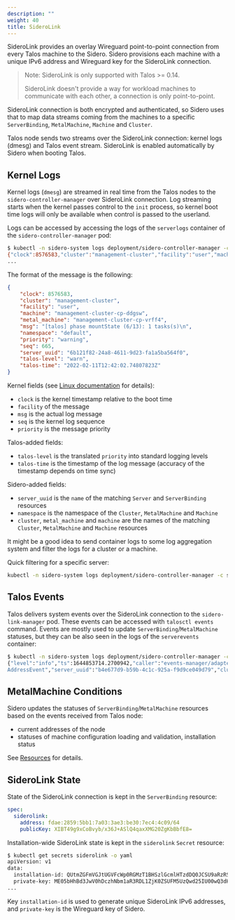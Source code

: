 ```yaml
---
description: ""
weight: 40
title: SideroLink
---
```


SideroLink provides an overlay Wireguard point-to-point connection from every Talos machine to the Sidero.
Sidero provisions each machine with a unique IPv6 address and Wireguard key for the SideroLink connection.

> Note: SideroLink is only supported with Talos >= 0.14.
>
> SideroLink doesn't provide a way for workload machines to communicate with each other, a connection is only
> point-to-point.

SideroLink connection is both encrypted and authenticated, so Sidero uses that to map data streams coming from the machines
to a specific `ServerBinding`, `MetalMachine`, `Machine` and `Cluster`.

Talos node sends two streams over the SideroLink connection: kernel logs (dmesg) and Talos event stream.
SideroLink is enabled automatically by Sidero when booting Talos.

## Kernel Logs

Kernel logs (`dmesg`) are streamed in real time from the Talos nodes to the `sidero-controller-manager` over SideroLink connection.
Log streaming starts when the kernel passes control to the `init` process, so kernel boot time logs will only be available when control
is passed to the userland.

Logs can be accessed by accessing the logs of the `serverlogs` container of the `sidero-controller-manager` pod:

```bash
$ kubectl -n sidero-system logs deployment/sidero-controller-manager -c serverlogs -f
{"clock":8576583,"cluster":"management-cluster","facility":"user","machine":"management-cluster-cp-ddgsw","metal_machine":"management-cluster-cp-vrff4","msg":"[talos] phase mountState (6/13): 1 tasks(s)\n","namespace":"default","priority":"warning","seq":665,"server_uuid":"6b121f82-24a8-4611-9d23-fa1a5ba564f0","talos-level":"warn","talos-time":"2022-02-11T12:42:02.74807823Z"}
...
```

The format of the message is the following:

```json
{
    "clock": 8576583,
    "cluster": "management-cluster",
    "facility": "user",
    "machine": "management-cluster-cp-ddgsw",
    "metal_machine": "management-cluster-cp-vrff4",
    "msg": "[talos] phase mountState (6/13): 1 tasks(s)\n",
    "namespace": "default",
    "priority": "warning",
    "seq": 665,
    "server_uuid": "6b121f82-24a8-4611-9d23-fa1a5ba564f0",
    "talos-level": "warn",
    "talos-time": "2022-02-11T12:42:02.74807823Z"
}
```

Kernel fields (see [Linux documentation](https://www.kernel.org/doc/Documentation/ABI/testing/dev-kmsg) for details):

- `clock` is the kernel timestamp relative to the boot time
- `facility` of the message
- `msg` is the actual log message
- `seq` is the kernel log sequence
- `priority` is the message priority

Talos-added fields:

- `talos-level` is the translated `priority` into standard logging levels
- `talos-time` is the timestamp of the log message (accuracy of the timestamp depends on time sync)

Sidero-added fields:

- `server_uuid` is the `name` of the matching `Server` and `ServerBinding` resources
- `namespace` is the namespace of the `Cluster`, `MetalMachine` and `Machine`
- `cluster`, `metal_machine` and `machine` are the names of the matching `Cluster`, `MetalMachine` and `Machine` resources

It might be a good idea to send container logs to some log aggregation system and filter the logs for a cluster or a machine.

Quick filtering for a specific server:

```bash
kubectl -n sidero-system logs deployment/sidero-controller-manager -c serverlogs  | jq -R 'fromjson? | select(.server_uuid == "b4e677d9-b59b-4c1c-925a-f9d9ce049d79")'
```

## Talos Events

Talos delivers system events over the SideroLink connection to the `sidero-link-manager` pod.
These events can be accessed with `talosctl events` command.
Events are mostly used to update `ServerBinding`/`MetalMachine` statuses, but they can be also seen in the logs of the `serverevents` container:

```bash
$ kubectl -n sidero-system logs deployment/sidero-controller-manager -c serverevents -f
{"level":"info","ts":1644853714.2700942,"caller":"events-manager/adapter.go:153","msg":"incoming event","component":"sink","node":"[fdae:2859:5bb1:7a03:3ae3:be30:7ec4:4c09]:44530","id":"c857jkm1jjcc7393cbs0","type":"type.googleapis.com/machine.
AddressEvent","server_uuid":"b4e677d9-b59b-4c1c-925a-f9d9ce049d79","cluster":"management-cluster","namespace":"default","metal_machine":"management-cluster-cp-47lll","machine":"management-cluster-cp-7mpsh","hostname":"pxe-2","addresses":"172.25.0.5"}
```

## MetalMachine Conditions

Sidero updates the statuses of `ServerBinding`/`MetalMachine` resources based on the events received from Talos node:

- current addresses of the node
- statuses of machine configuration loading and validation, installation status

See [Resources](../resources/) for details.

## SideroLink State

State of the SideroLink connection is kept in the `ServerBinding` resource:

```yaml
spec:
  siderolink:
    address: fdae:2859:5bb1:7a03:3ae3:be30:7ec4:4c09/64
    publicKey: XIBT49g9xCoBvyb/x36J+ASlQ4qaxXMG20ZgKbBbfE8=
```

Installation-wide SideroLink state is kept in the `siderolink` `Secret` resource:

```bash
$ kubectl get secrets siderolink -o yaml
apiVersion: v1
data:
  installation-id: QUtmZGFmVGJtUGVFcWp0RGMzT1BHSzlGcmlHTzdDQ0JCSU9aRzRSamdtWT0=
  private-key: ME05bHhBd3JwV0hDczhNbm1aR3RDL1ZjK0ZSUFM5UzQwd25IU00wQ3dHOD0=
...
```

Key `installation-id` is used to generate unique SideroLink IPv6 addresses, and `private-key` is the Wireguard key of Sidero.
